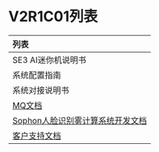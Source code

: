 # V2R1C01列表



| 列表                                                         |
| :----------------------------------------------------------- |
| SE3 AI迷你机说明书                                           |
| 系统配置指南                                                 |
| 系统对接说明书                                               |
| [MQ文档](api-lie-biao/1.-ji-yu-rabbit-mq-de-duan-yun-dui-jie-shuo-ming/README.md) |
| [Sophon人脸识别雾计算系统开发文档](api-lie-biao/2.sophon-ren-lian-shi-bie-wu-ji-suan-xi-tong-kai-fa-wen-dang/README.md) |
| [客户支持文档](api-lie-biao/3.ke-hu-zhi-chi/README.md)       |

